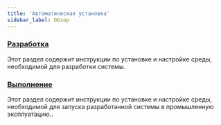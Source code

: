 ```yaml
---
title: 'Автоматическая установка'
sidebar_label: Обзор
---
```


### [Разработка](Development_auto_.md)

Этот раздел содержит инструкции по установке и настройке среды, необходимой для разработки системы.

### [Выполнение](Execution_auto_.md)

Этот раздел содержит инструкции по установке и настройке среды, необходимой для запуска разработанной системы в промышленную эксплуатацию..
